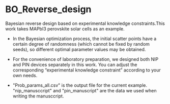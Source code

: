 # BO_Reverse_design
Bayesian reverse design based on experimental knowledge constraints.This work takes MAPbI3 perovskite solar cells as an example.

* In the Bayesian optimization process, the initial scatter points have a certain degree of randomness (which cannot be fixed by random seeds), so different optimal parameter values may be obtained.

* For the convenience of laboratory preparation, we designed both NIP and PIN devices separately in this work. You can adjust the corresponding “experimental knowledge constraint” according to your own needs.

* "Prob_params_all.csv" is the output file for the current example. "nip_manusccript" and "pin_manuscript" are the data we used when writing the manusccript.
